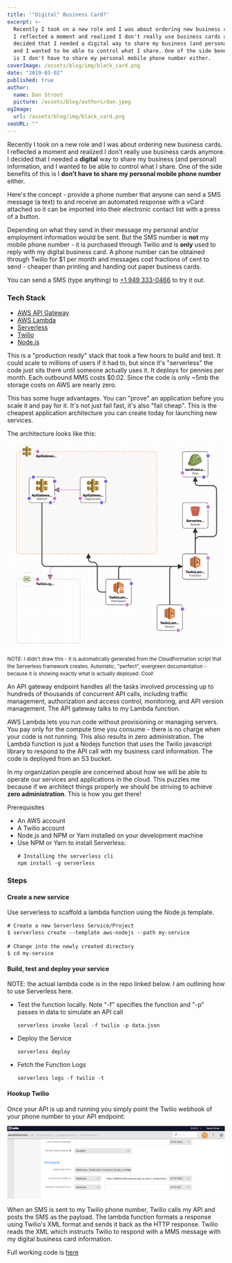 ```yaml
---
title: '"Digital" Business Card?'
excerpt: >-
  Recently I took on a new role and I was about ordering new business cards. 
  I reflected a moment and realized I don't really use business cards anymore. I 
  decided that I needed a digital way to share my business (and personal) information, 
  and I wanted to be able to control what I share. One of the side benefits of this 
  is I don't have to share my personal mobile phone number either. 
coverImage: /assets/blog/img/black_card.png
date: "2019-03-02"
published: true
author:
  name: Dan Stroot
  picture: /assets/blog/authors/dan.jpeg
ogImage:
  url: /assets/blog/img/black_card.png
seoURL: ""
---
```


Recently I took on a new role and I was about ordering new business cards. I reflected a moment and realized I don't really use business cards anymore. I decided that I needed a **digital** way to share my business (and personal) information, and I wanted to be able to control what I share.  One of the side benefits of this is I **don't have to share my personal mobile phone number** either. 

Here's the concept - provide a phone number that anyone can send a SMS message (a text) to and receive an automated response with a vCard attached so it can be imported into their electronic contact list with a press of a button.  

Depending on what they send in their message my personal and/or employment information would be sent. But the SMS number is **not** my mobile phone number - it is purchased through Twilio and is **only** used to reply with my digital business card. A phone number can be obtained through Twilio for $1 per month and messages cost fractions of cent to send - cheaper than printing and handing out paper business cards.

You can send a SMS (type anything) to [+1 949 333-0466](tel:+19493330466) to try it out.

### Tech Stack

- [AWS API Gateway](https://aws.amazon.com/api-gateway/)
- [AWS Lambda](https://aws.amazon.com/lambda/)
- [Serverless](https://serverless.com/)
- [Twilio](https://www.twilio.com)
- [Node.js](https://nodejs.org/en/)

This is a "production ready" stack that took a few hours to build and test. It could scale to millions of users if it had to, but since it's "serverless" the code just sits there until someone actually uses it. It deploys for pennies per month. Each outbound MMS costs \$0.02. Since the code is only ~5mb the storage costs on AWS are nearly zero.

This has some huge advantages. You can "prove" an application before you scale it and pay for it. It's not just fail fast, it's also "fail cheap". This is the cheapest application architecture you can create today for launching new services.

The architecture looks like this:

![architecture](/assets/blog/img/serverless.png)

<small>NOTE: I didn't draw this - it is automatically generated from the CloudFormation script that the Serverless framework creates. Automatic, "perfect", evergreen documentation - because it is showing exactly what is actually deployed. Cool!</small>

An API gateway endpoint handles all the tasks involved processing up to hundreds of thousands of concurrent API calls, including traffic management, authorization and access control, monitoring, and API version management. The API gateway talks to my Lambda function.

AWS Lambda lets you run code without provisioning or managing servers. You pay only for the compute time you consume - there is no charge when your code is not running. This also results in zero administration. The Lambda function is just a Nodejs function that uses the Twilio javascript library to respond to the API call with my business card information. The code is deployed from an S3 bucket.

In my organization people are concerned about how we will be able to operate our services and applications in the cloud. This puzzles me because if we architect things properly we should be striving to achieve **zero administration**. This is how you get there!

Prerequisites

- An AWS account
- A Twilio account
- Node.js and NPM or Yarn installed on your development machine
- Use NPM or Yarn to install Serverless:
  ```shell
  # Installing the serverless cli
  npm install -g serverless
  ```

### Steps

#### Create a new service

Use serverless to scaffold a lambda function using the Node.js template.

```shell
# Create a new Serverless Service/Project
$ serverless create --template aws-nodejs --path my-service

# Change into the newly created directory
$ cd my-service
```

#### Build, test and deploy your service

NOTE: the actual lambda code is in the repo linked below. I am outlining how to use Serverless here.

- Test the function locally. Note "-f" specifies the function and "-p" passes in data to simulate an API call

  ```shell
  serverless invoke local -f twilio -p data.json
  ```

- Deploy the Service

  ```shell
  serverless deploy
  ```

- Fetch the Function Logs

  ```shell
  serverless logs -f twilio -t
  ```

#### Hookup Twilio

Once your API is up and running you simply point the Twilio webhook of your phone number to your API endpoint:

![Twilio](/assets/blog/img/twilio.png)

When an SMS is sent to my Twilio phone number, Twilio calls my API and posts the SMS as the payload. The lambda function formats a response using Twilio's XML format and sends it back as the HTTP response. Twilio reads the XML which instructs Twilio to respond with a MMS message with my digital business card information.

Full working code is [here](https://github.com/dstroot/twilio-business-card-aws-lambda)
